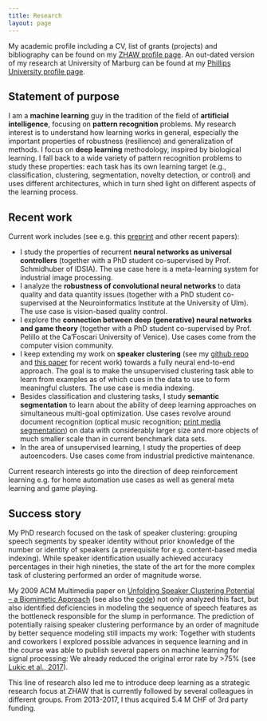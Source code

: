 ```yaml
---
title: Research
layout: page
---
```


My academic profile including a CV, list of grants (projects) and bibliography can be found on my [ZHAW profile page](http://www.zhaw.ch/=stdm). An out-dated version of my research at University of Marburg can be found at my [Phillips University profile page](http://www.informatik.uni-marburg.de/~stadelmann/research.html).

## Statement of purpose

I am a **machine learning** guy in the tradition of the field of **artificial intelligence**, focusing on **pattern recognition** problems. My research interest is to understand how learning works in general, especially the important properties of robustness (resilience) and generalization of methods. I focus on **deep learning** methodology, inspired by biological learning. I fall back to a wide variety of pattern recognition problems to study these properties: each task has its own learning target (e.g., classification, clustering, segmentation, novelty detection, or control) and uses different architectures, which in turn shed light on different aspects of the learning process. 

## Recent work

Current work includes (see e.g. this [preprint](https://stdm.github.io/downloads/papers/Beyond_ImageNet_preprint_2018.pdf) and other recent papers):
  * I study the properties of recurrent **neural networks as universal controllers** (together with a PhD student co-supervised by Prof. Schmidhuber of IDSIA). The use case here is a meta-learning system for industrial image processing.
  * I analyze the **robustness of convolutional neural networks** to data quality and data quantity issues (together with a PhD student co-supervised at the Neuroinformatics Institute at the University of Ulm). The use case is vision-based quality control.
  * I explore the **connection between deep (generative) neural networks and game theory** (together with a PhD student co-supervised by Prof. Pelillo at the Ca’Foscari University of Venice). Use cases come from the computer vision community.
  * I keep extending my work on **speaker clustering** (see my [github repo](https://github.com/stdm/ZHAW_deep_voice) and [this paper](https://www.zhaw.ch/no_cache/de/forschung/personen-publikationen-projekte/detailansicht-publikation/publikation/212963/) for recent work) towards a fully neural end-to-end approach. The goal is to make the unsupervised clustering task able to learn from examples as of which cues in the data to use to form meaningful clusters. The use case is media indexing.
  * Besides classification and clustering tasks, I study **semantic segmentation** to learn about the ability of deep learning approaches on simultaneous multi-goal optimization. Use cases revolve around document recognition (optical music recognition; [print media segmentation](https://www.zhaw.ch/no_cache/de/forschung/personen-publikationen-projekte/detailansicht-publikation/publikation/212962/)) on data with considerably larger size and more objects of much smaller scale than in current benchmark data sets.
  * In the area of unsupervised learning, I study the properties of deep autoencoders. Use cases come from industrial predictive maintenance.

Current research interests go into the direction of deep reinforcement learning e.g. for home automation use cases as well as general meta learning and game playing.

## Success story

My PhD research focused on the task of speaker clustering: grouping speech segments by speaker identity without prior knowledge of the number or identity of speakers (a prerequisite for e.g. content-based media indexing). While speaker identification usually achieved accuracy percentages in their high nineties, the state of the art for the more complex task of clustering performed an order of magnitude worse. 

My 2009 ACM Multimedia paper on [Unfolding Speaker Clustering Potential – a Biomimetic Approach](http://www.informatik.uni-marburg.de/~stadelmann/download/papers/ACMMM_2009.pdf) (see also the [code](https://github.com/stdm/time_model)) not only analyzed this fact, but also identified deficiencies in modeling the sequence of speech features as the bottleneck responsible for the slump in performance. The prediction of potentially raising speaker clustering performance by an order of magnitude by better sequence modeling still impacts my work: Together with students and coworkers I explored possible advances in sequence learning and in the course was able to publish several papers on machine learning for signal processing: We already reduced the original error rate by >75% (see [Lukic et al., 2017](https://www.zhaw.ch/no_cache/de/forschung/personen-publikationen-projekte/detailansicht-publikation/publikation/212963/)).

This line of research also led me to introduce deep learning as a strategic research focus at ZHAW that is currently followed by several colleagues in different groups. From 2013-2017, I thus acquired 5.4 M CHF of 3rd party funding.
